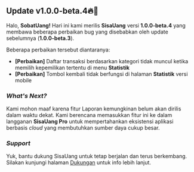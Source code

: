 ## Update v1.0.0-beta.4🔥🚀

Halo, **SobatUang!** Hari ini kami merilis **SisaUang** versi **1.0.0-beta.4** yang membawa beberapa perbaikan bug yang disebabkan oleh update sebelumnya (**1.0.0-beta.3**).

Beberapa perbaikan tersebut diantaranya:

- **[Perbaikan]** Daftar transaksi berdasarkan kategori tidak muncul ketika memilih kepemilikan tertentu di menu **Statistik**
- **[Perbaikan]** Tombol kembali tidak berfungsi di halaman **Statistik** versi mobile

### _What's Next?_

Kami mohon maaf karena fitur Laporan kemungkinan belum akan dirilis dalam waktu dekat. Kami berencana memasukkan fitur ini ke dalam langganan **SisaUang Pro** untuk mempertahankan eksistensi aplikasi berbasis _cloud_ yang membutuhkan sumber daya cukup besar.

### _Support_

Yuk, bantu dukung SisaUang untuk tetap berjalan dan terus berkembang. Silakan kunjungi halaman [Dukungan](/app/#/dukungan) untuk info lebih lanjut.
